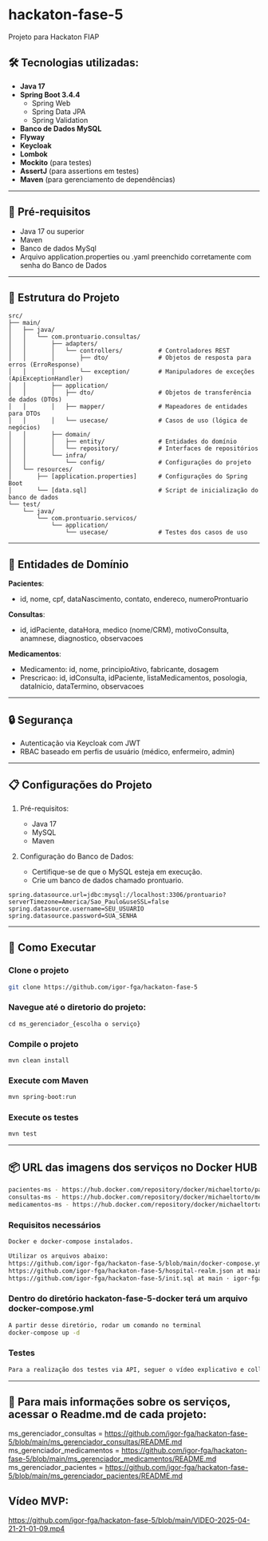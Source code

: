 # hackaton-fase-5
Projeto para Hackaton FIAP

## 🛠️ Tecnologias utilizadas:
- **Java 17**
- **Spring Boot 3.4.4**
  - Spring Web
  - Spring Data JPA
  - Spring Validation
- **Banco de Dados MySQL**
- **Flyway**
- **Keycloak**
- **Lombok**
- **Mockito** (para testes)
- **AssertJ** (para assertions em testes)
- **Maven** (para gerenciamento de dependências)

---

## 📌 Pré-requisitos
- Java 17 ou superior
- Maven
- Banco de dados MySql
- Arquivo application.properties ou .yaml preenchido corretamente com senha do Banco de Dados

---

## 📁 Estrutura do Projeto
```plaintext
src/
├── main/
│   ├── java/
│   │   └── com.prontuario.consultas/
│   │       ├── adapters/
│   │       │   └── controllers/          # Controladores REST
│   │       │       ├── dto/              # Objetos de resposta para erros (ErroResponse)
│   │       │       └── exception/        # Manipuladores de exceções (ApiExceptionHandler)
│   │       ├── application/
│   │       │   ├── dto/                  # Objetos de transferência de dados (DTOs)
│   │       │   ├── mapper/               # Mapeadores de entidades para DTOs
│   │       │   └── usecase/              # Casos de uso (lógica de negócios)
│   │       ├── domain/
│   │       │   ├── entity/               # Entidades do domínio
│   │       │   └── repository/           # Interfaces de repositórios
│   │       └── infra/
│   │           └── config/               # Configurações do projeto
│   └── resources/
│       ├── [application.properties]      # Configurações do Spring Boot
│       └── [data.sql]                    # Script de inicialização do banco de dados
└── test/
    └── java/
        └── com.prontuario.servicos/
            └── application/
                └── usecase/              # Testes dos casos de uso
```

---

## 🧩 Entidades de Domínio
**Pacientes**:
- id, nome, cpf, dataNascimento, contato, endereco, numeroProntuario

**Consultas**:
- id, idPaciente, dataHora, medico (nome/CRM), motivoConsulta, anamnese, diagnostico, observacoes

**Medicamentos**:
- Medicamento: id, nome, principioAtivo, fabricante, dosagem
- Prescricao: id, idConsulta, idPaciente, listaMedicamentos, posologia, dataInicio, dataTermino, observacoes

---

## 🔒 Segurança
- Autenticação via Keycloak com JWT
- RBAC baseado em perfis de usuário (médico, enfermeiro, admin)

---  

## 📋 Configurações do Projeto
1. Pré-requisitos:
   - Java 17
   - MySQL
   - Maven
    
2. Configuração do Banco de Dados:
    - Certifique-se de que o MySQL esteja em execução.
    - Crie um banco de dados chamado prontuario.

```plaintext
spring.datasource.url=jdbc:mysql://localhost:3306/prontuario?serverTimezone=America/Sao_Paulo&useSSL=false
spring.datasource.username=SEU_USUARIO
spring.datasource.password=SUA_SENHA
```

---

## 🧪 Como Executar
 
### Clone o projeto
```bash
git clone https://github.com/igor-fga/hackaton-fase-5
```

### Navegue até o diretorio do projeto:
```plaintext
cd ms_gerenciador_{escolha o serviço}
```
### Compile o projeto
```plaintext
mvn clean install
```
### Execute com Maven
```bash
mvn spring-boot:run
```

### Execute os testes
```bash
mvn test
```
---

## 📦 URL das imagens dos serviços no Docker HUB
```bash
pacientes-ms - https://hub.docker.com/repository/docker/michaeltorto/pacientes-ms/general
consultas-ms - https://hub.docker.com/repository/docker/michaeltorto/medicamentos-ms/general
medicamentos-ms - https://hub.docker.com/repository/docker/michaeltorto/consultas-ms/general
```
### Requisitos necessários
```bash
Docker e docker-compose instalados.
```
```bash
Utilizar os arquivos abaixo: 
https://github.com/igor-fga/hackaton-fase-5/blob/main/docker-compose.yml
https://github.com/igor-fga/hackaton-fase-5/hospital-realm.json at main · igor-fga/hackaton-fase-5
https://github.com/igor-fga/hackaton-fase-5/init.sql at main · igor-fga/hackaton-fase-5

```
### Dentro do diretório hackaton-fase-5-docker terá um arquivo docker-compose.yml
```bash
A partir desse diretório, rodar um comando no terminal
docker-compose up -d
```
### Testes
```bash
Para a realização dos testes via API, seguer o vídeo explicativo e collection do Postman em anexo na raíz do Github.
```
--- 

## 📌 Para mais informações sobre os serviços, acessar o Readme.md de cada projeto:
ms_gerenciador_consultas = https://github.com/igor-fga/hackaton-fase-5/blob/main/ms_gerenciador_consultas/README.md  
ms_gerenciador_medicamentos = https://github.com/igor-fga/hackaton-fase-5/blob/main/ms_gerenciador_medicamentos/README.md
ms_gerenciador_pacientes = https://github.com/igor-fga/hackaton-fase-5/blob/main/ms_gerenciador_pacientes/README.md

## Vídeo MVP:
https://github.com/igor-fga/hackaton-fase-5/blob/main/VIDEO-2025-04-21-21-01-09.mp4
